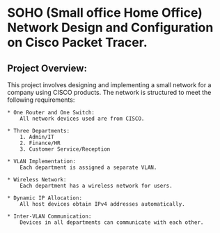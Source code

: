 # SOHO (Small office Home Office) Network Design and Configuration on Cisco Packet Tracer.


## Project Overview:
This project involves designing and implementing a small network for a company using CISCO products. The network is structured to meet the following requirements:

    * One Router and One Switch: 
        All network devices used are from CISCO.

    * Three Departments:
        1. Admin/IT
	    2. Finance/HR
        3. Customer Service/Reception

    * VLAN Implementation:
        Each department is assigned a separate VLAN.

    * Wireless Network:
        Each department has a wireless network for users.

    * Dynamic IP Allocation:
        All host devices obtain IPv4 addresses automatically.

    * Inter-VLAN Communication:
        Devices in all departments can communicate with each other.
